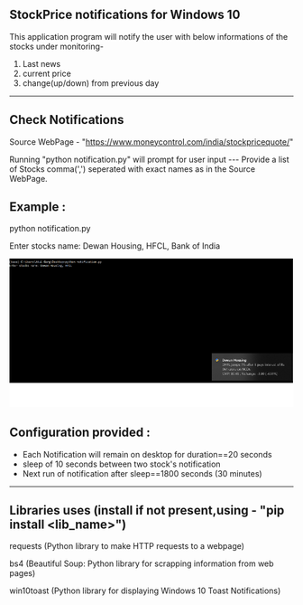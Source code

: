 ## StockPrice notifications for Windows 10
This application program will notify the user with below informations of the stocks under monitoring- 
1. Last news 
2. current price 
3. change(up/down) from previous day

--------------------
## Check Notifications

Source WebPage - "https://www.moneycontrol.com/india/stockpricequote/"

Running "python notification.py" will prompt for user input --- Provide a list of Stocks comma(',') seperated with exact names as in the Source WebPage. 

Example : 
--------------------
python notification.py

Enter stocks name: Dewan Housing, HFCL, Bank of India

![sample](sample.png)


Configuration provided :
---------------------
- Each Notification will remain on desktop for duration==20 seconds 
- sleep of 10 seconds between two stock's notification
- Next run of notification after sleep==1800 seconds (30 minutes)


---------------------
## Libraries uses (install if not present,using - "pip install <lib_name>")
requests (Python library to make HTTP requests to a webpage)

bs4 (Beautiful Soup: Python library for scrapping information from web pages)

win10toast (Python library for displaying Windows 10 Toast Notifications)


